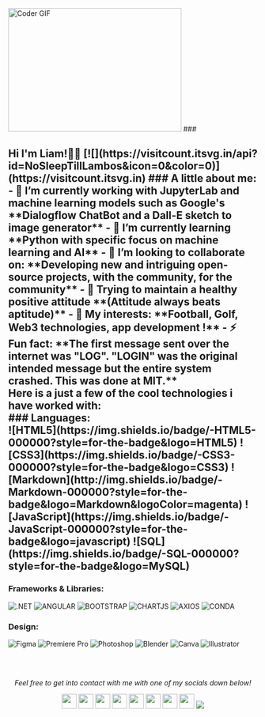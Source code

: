 <img alt="Coder GIF" height=250 width=350 src="[https://thumbs.gfycat.com/EvilNextDevilfish-small.gi](https://camo.githubusercontent.com/cae12fddd9d6982901d82580bdf321d81fb299141098ca1c2d4891870827bf17/68747470733a2f2f6d69726f2e6d656469756d2e636f6d2f6d61782f313336302f302a37513379765349765f7430696f4a2d5a2e676966)f" />
### <h2> Hi I'm Liam!🙏🏻 [![](https://visitcount.itsvg.in/api?id=NoSleepTillLambos&icon=0&color=0)](https://visitcount.itsvg.in)
### A little about me:</br>
- 🔭 I’m currently working with JupyterLab and machine learning models such as Google's **Dialogflow ChatBot and a Dall-E sketch to image generator**
- 🌱 I’m currently learning **Python with specific focus on machine learning and AI**
- 👯 I’m looking to collaborate on: **Developing new and intriguing open-source projects, with the community, for the community**
- 🤔 Trying to maintain a healthy positive attitude  **(Attitude always beats aptitude)**
- 💬 My interests: **Football, Golf, Web3 technologies, app development !**
- ⚡ Fun fact: **The first message sent over the internet was "LOG". "LOGIN" was the original intended message but the entire system crashed. This was done at MIT.**

</br>
Here is a just a few of the cool technologies i have worked with: 

<br/>
### Languages: </br>
![HTML5](https://img.shields.io/badge/-HTML5-000000?style=for-the-badge&logo=HTML5)
![CSS3](https://img.shields.io/badge/-CSS3-000000?style=for-the-badge&logo=CSS3)
![Markdown](http://img.shields.io/badge/-Markdown-000000?style=for-the-badge&logo=Markdown&logoColor=magenta)
![JavaScript](https://img.shields.io/badge/-JavaScript-000000?style=for-the-badge&logo=javascript)
![SQL](https://img.shields.io/badge/-SQL-000000?style=for-the-badge&logo=MySQL)

### Frameworks & Libraries: </br>
![.NET](https://img.shields.io/badge/.NET-512BD4?style=for-the-badge&logo=dotnet&logoColor=white)
![ANGULAR](https://img.shields.io/badge/Angular-DD0031?style=for-the-badge&logo=angular&logoColor=white)
![BOOTSTRAP](https://img.shields.io/badge/Bootstrap-563D7C?style=for-the-badge&logo=bootstrap&logoColor=white)
![CHARTJS](https://img.shields.io/badge/Chart%20js-FF6384?style=for-the-badge&logo=chartdotjs&logoColor=white)
![AXIOS](https://img.shields.io/badge/axios-671ddf?&style=for-the-badge&logo=axios&logoColor=white)
![CONDA](https://img.shields.io/badge/conda-342B029.svg?&style=for-the-badge&logo=anaconda&logoColor=white)

### Design: </br>
![Figma](https://img.shields.io/badge/Figma-F24E1E?style=for-the-badge&logo=figma&logoColor=white)
![Premiere Pro](	https://img.shields.io/badge/Adobe%20Premiere%20Pro-9999FF?style=for-the-badge&logo=Adobe%20Premiere%20Pro&logoColor=white)
![Photoshop](https://img.shields.io/badge/Adobe%20Photoshop-31A8FF?style=for-the-badge&logo=Adobe%20Photoshop&logoColor=black)
![Blender](https://img.shields.io/badge/blender-%23F5792A.svg?style=for-the-badge&logo=blender&logoColor=white)
![Canva](https://img.shields.io/badge/Canva-%2300C4CC.svg?&style=for-the-badge&logo=Canva&logoColor=white)
![Illustrator](https://img.shields.io/badge/Adobe%20Illustrator-FF9A00?style=for-the-badge&logo=adobe%20illustrator&logoColor=white)

</br></br>
<p align="center">
  <i>Feel free to get into contact with me with one of my socials down below!</i>
  <p align="center">
    <a href="https://twitter.com/naimish860" alt="Twitter"><img src="https://github.com/nitish-awasthi/nitish-awasthi/blob/master/twitter.png" height="30" width="30"></a>     
    <a href="https://www.linkedin.com/in/anitish/" alt="Linkedin"><img src="https://github.com/nitish-awasthi/nitish-awasthi/blob/master/174857.png" height="30" width="30"></a>
  <a href="https://www.facebook.com/naimish.awasthi.98" alt="Facebook"><img src="https://github.com/nitish-awasthi/nitish-awasthi/blob/master/1024px-Facebook_Logo_(2019).png" height="30" width="30"></a>
  <a href="https://www.instagram.com/meenitish" alt="Facebook"><img src="https://github.com/nitish-awasthi/nitish-awasthi/blob/master/instagram-logo-png-transparent-background-hd-3.png" height="30" width="30"></a>
  <a href="https://www.dev.to/nitishawasthi" alt="dev.to"><img src="https://github.com/nitish-awasthi/nitish-awasthi/blob/master/download.png" height="30" width="30"></a>
  <a href="https://fosstodon.org/@nitishawasthi" alt="mastodon"><img src="https://github.com/nitish-awasthi/nitish-awasthi/blob/master/1200px-Mastodon_Logotype_(Simple).svg.png" height="30" width="30"></a>
  <a href="https://codechef.com/anitish_225" alt="Codechef"><img src="https://github.com/nitish-awasthi/nitish-awasthi/blob/master/c5d9fc1e18bcf039f464c2ab6cfb3eb6.jpg" height="30" width="30"></a>
    <a href="mailto:anitish.225@gmail.com" alt="Contact me"><img src="https://github.com/nitish-awasthi/nitish-awasthi/blob/master/gmail-512.webp" height="30" width="30"></a>
    <a href="https://nitishawasthi.com" alt="My site"><img src="https://raw.githubusercontent.com/jayehernandez/jayehernandez/3f5402efef9a0ae89211a6e04609558e862ca616/readme/external-link-line.svg"></a>
  </p>

